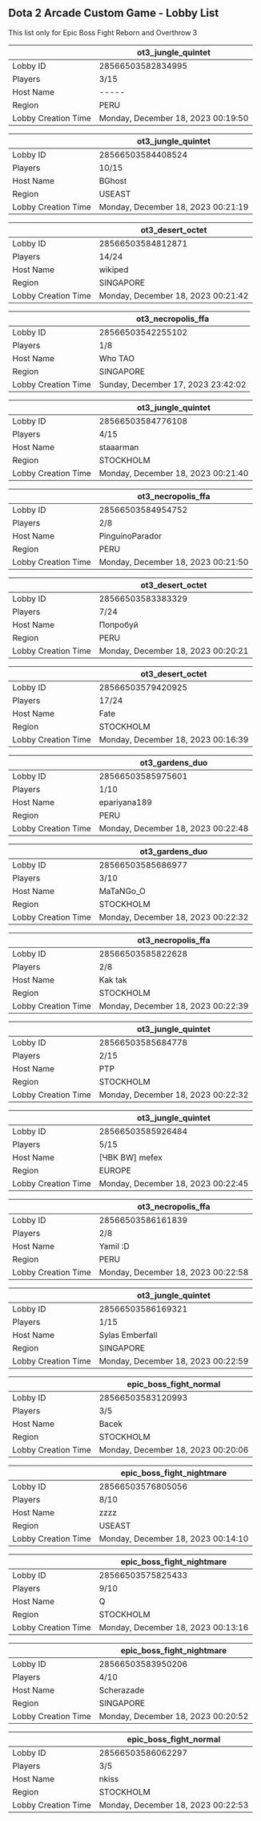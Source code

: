 ## Dota 2 Arcade Custom Game - Lobby List

This list only for Epic Boss Fight Reborn and Overthrow 3

|  | ot3_jungle_quintet |
| ------ | ------ |
| Lobby ID | 28566503582834995 |
| Players | 3/15 |
| Host Name | ----- |
| Region | PERU |
| Lobby Creation Time | Monday, December 18, 2023 00:19:50 |


|  | ot3_jungle_quintet |
| ------ | ------ |
| Lobby ID | 28566503584408524 |
| Players | 10/15 |
| Host Name | BGhost |
| Region | USEAST |
| Lobby Creation Time | Monday, December 18, 2023 00:21:19 |


|  | ot3_desert_octet |
| ------ | ------ |
| Lobby ID | 28566503584812871 |
| Players | 14/24 |
| Host Name | wikiped |
| Region | SINGAPORE |
| Lobby Creation Time | Monday, December 18, 2023 00:21:42 |


|  | ot3_necropolis_ffa |
| ------ | ------ |
| Lobby ID | 28566503542255102 |
| Players | 1/8 |
| Host Name | Who TAO |
| Region | SINGAPORE |
| Lobby Creation Time | Sunday, December 17, 2023 23:42:02 |


|  | ot3_jungle_quintet |
| ------ | ------ |
| Lobby ID | 28566503584776108 |
| Players | 4/15 |
| Host Name | staaarman |
| Region | STOCKHOLM |
| Lobby Creation Time | Monday, December 18, 2023 00:21:40 |


|  | ot3_necropolis_ffa |
| ------ | ------ |
| Lobby ID | 28566503584954752 |
| Players | 2/8 |
| Host Name | PinguinoParador |
| Region | PERU |
| Lobby Creation Time | Monday, December 18, 2023 00:21:50 |


|  | ot3_desert_octet |
| ------ | ------ |
| Lobby ID | 28566503583383329 |
| Players | 7/24 |
| Host Name | Попробуй |
| Region | PERU |
| Lobby Creation Time | Monday, December 18, 2023 00:20:21 |


|  | ot3_desert_octet |
| ------ | ------ |
| Lobby ID | 28566503579420925 |
| Players | 17/24 |
| Host Name | Fate |
| Region | STOCKHOLM |
| Lobby Creation Time | Monday, December 18, 2023 00:16:39 |


|  | ot3_gardens_duo |
| ------ | ------ |
| Lobby ID | 28566503585975601 |
| Players | 1/10 |
| Host Name | epariyana189 |
| Region | PERU |
| Lobby Creation Time | Monday, December 18, 2023 00:22:48 |


|  | ot3_gardens_duo |
| ------ | ------ |
| Lobby ID | 28566503585686977 |
| Players | 3/10 |
| Host Name | MaTaNGo_O |
| Region | STOCKHOLM |
| Lobby Creation Time | Monday, December 18, 2023 00:22:32 |


|  | ot3_necropolis_ffa |
| ------ | ------ |
| Lobby ID | 28566503585822628 |
| Players | 2/8 |
| Host Name | Kak tak |
| Region | STOCKHOLM |
| Lobby Creation Time | Monday, December 18, 2023 00:22:39 |


|  | ot3_jungle_quintet |
| ------ | ------ |
| Lobby ID | 28566503585684778 |
| Players | 2/15 |
| Host Name | PTP |
| Region | STOCKHOLM |
| Lobby Creation Time | Monday, December 18, 2023 00:22:32 |


|  | ot3_jungle_quintet |
| ------ | ------ |
| Lobby ID | 28566503585926484 |
| Players | 5/15 |
| Host Name | [ЧВК BW] mefex |
| Region | EUROPE |
| Lobby Creation Time | Monday, December 18, 2023 00:22:45 |


|  | ot3_necropolis_ffa |
| ------ | ------ |
| Lobby ID | 28566503586161839 |
| Players | 2/8 |
| Host Name | Yamil :D |
| Region | PERU |
| Lobby Creation Time | Monday, December 18, 2023 00:22:58 |


|  | ot3_jungle_quintet |
| ------ | ------ |
| Lobby ID | 28566503586169321 |
| Players | 1/15 |
| Host Name | Sylas Emberfall |
| Region | SINGAPORE |
| Lobby Creation Time | Monday, December 18, 2023 00:22:59 |


|  | epic_boss_fight_normal |
| ------ | ------ |
| Lobby ID | 28566503583120993 |
| Players | 3/5 |
| Host Name | Bacek |
| Region | STOCKHOLM |
| Lobby Creation Time | Monday, December 18, 2023 00:20:06 |


|  | epic_boss_fight_nightmare |
| ------ | ------ |
| Lobby ID | 28566503576805056 |
| Players | 8/10 |
| Host Name | zzzz |
| Region | USEAST |
| Lobby Creation Time | Monday, December 18, 2023 00:14:10 |


|  | epic_boss_fight_nightmare |
| ------ | ------ |
| Lobby ID | 28566503575825433 |
| Players | 9/10 |
| Host Name | Q |
| Region | STOCKHOLM |
| Lobby Creation Time | Monday, December 18, 2023 00:13:16 |


|  | epic_boss_fight_nightmare |
| ------ | ------ |
| Lobby ID | 28566503583950206 |
| Players | 4/10 |
| Host Name | Scherazade |
| Region | SINGAPORE |
| Lobby Creation Time | Monday, December 18, 2023 00:20:52 |


|  | epic_boss_fight_normal |
| ------ | ------ |
| Lobby ID | 28566503586062297 |
| Players | 3/5 |
| Host Name | nkiss |
| Region | STOCKHOLM |
| Lobby Creation Time | Monday, December 18, 2023 00:22:53 |


